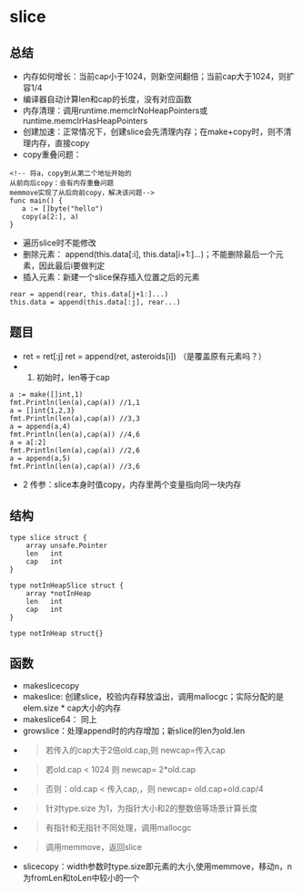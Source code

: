 # slice

## 总结
- 内存如何增长：当前cap小于1024，则新空间翻倍；当前cap大于1024，则扩容1/4
- 编译器自动计算len和cap的长度，没有对应函数
- 内存清理：调用runtime.memclrNoHeapPointers或runtime.memclrHasHeapPointers
- 创建加速：正常情况下，创建slice会先清理内存；在make+copy时，则不清理内存，直接copy
- copy重叠问题：
```
<!-- 将a，copy到从第二个地址开始的 
从前向后copy：会有内存重叠问题
memmove实现了从后向前copy，解决该问题-->
func main() {
   a := []byte("hello")
   copy(a[2:], a)
}
```
- 遍历slice时不能修改
- 删除元素： append(this.data[:i], this.data[i+1:]...)；不能删除最后一个元素，因此最后i要做判定
- 插入元素：新建一个slice保存插入位置之后的元素
```
rear = append(rear, this.data[j+1:]...)
this.data = append(this.data[:j], rear...)
```
## 题目
- ret = ret[:j] ret = append(ret, asteroids[i]) （是覆盖原有元素吗？）
- 1. 初始时，len等于cap
```
a := make([]int,1)
fmt.Println(len(a),cap(a)) //1,1
a = []int{1,2,3}
fmt.Println(len(a),cap(a)) //3,3
a = append(a,4)
fmt.Println(len(a),cap(a)) //4,6
a = a[:2]
fmt.Println(len(a),cap(a)) //2,6
a = append(a,5)
fmt.Println(len(a),cap(a)) //3,6
```
- 2 传参：slice本身时值copy，内存里两个变量指向同一块内存
## 结构
```
type slice struct {
	array unsafe.Pointer
	len   int
	cap   int
}

type notInHeapSlice struct {
	array *notInHeap
	len   int
	cap   int
}

type notInHeap struct{}
```

## 函数
- makeslicecopy
- makeslice: 创建slice，校验内存释放溢出，调用mallocgc；实际分配的是elem.size * cap大小的内存
- makeslice64： 同上
- growslice：处理append时的内存增加；新slice的len为old.len
- > 若传入的cap大于2倍old.cap,则     newcap=传入cap
- > 若old.cap < 1024 则              newcap= 2*old.cap
- > 否则：old.cap < 传入cap,，则     newcap= old.cap+old.cap/4
- > 针对type.size 为1，为指针大小和2的整数倍等场景计算长度
- > 有指针和无指针不同处理，调用mallocgc
- > 调用memmove，返回slice
- slicecopy：width参数时type.size即元素的大小,使用memmove，移动n，n为fromLen和toLen中较小的一个
